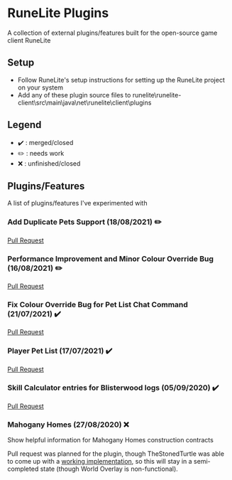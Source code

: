 # RuneLite Plugins
A collection of external plugins/features built for the open-source game client RuneLite

## Setup
- Follow RuneLite's setup instructions for setting up the RuneLite project on your system
- Add any of these plugin source files to runelite\runelite-client\src\main\java\net\runelite\client\plugins

## Legend
- :heavy_check_mark: : merged/closed
- :pencil2: : needs work
- :x: : unfinished/closed

## Plugins/Features
A list of plugins/features I've experimented with

### Add Duplicate Pets Support (18/08/2021) :pencil2:
[Pull Request](https://github.com/runelite/runelite/pull/14035)

### Performance Improvement and Minor Colour Override Bug (16/08/2021) :pencil2:
[Pull Request](https://github.com/runelite/runelite/pull/14030)

### Fix Colour Override Bug for Pet List Chat Command (21/07/2021) :heavy_check_mark:
[Pull Request](https://github.com/runelite/runelite/pull/13917)

### Player Pet List (17/07/2021) :heavy_check_mark:
[Pull Request](https://github.com/runelite/runelite/pull/12434)

### Skill Calculator entries for Blisterwood logs (05/09/2020) :heavy_check_mark:
[Pull Request](https://github.com/runelite/runelite/pull/12456)

### Mahogany Homes (27/08/2020) :x:
Show helpful information for Mahogany Homes construction contracts

Pull request was planned for the plugin, though TheStonedTurtle was able to come up with a [working implementation](https://github.com/TheStonedTurtle/Mahogany-Homes), 
so this will stay in a semi-completed state (though World Overlay is non-functional).
